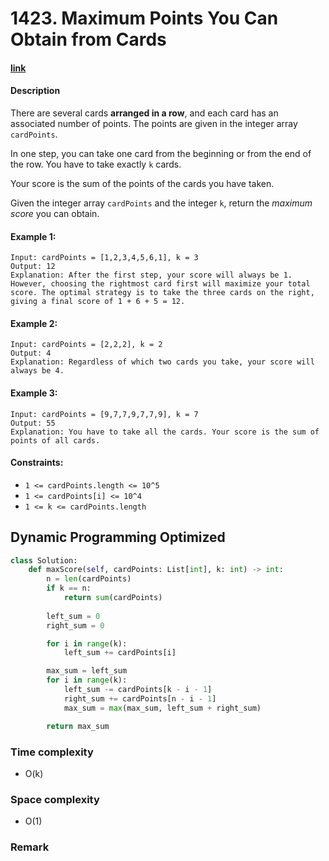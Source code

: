# 1423. Maximum Points You Can Obtain from Cards

#### [link](https://leetcode.com/problems/maximum-points-you-can-obtain-from-cards/)

#### Description
There are several cards **arranged in a row**, and each card has an associated number of points. The points are given in the integer array `cardPoints`.

In one step, you can take one card from the beginning or from the end of the row. You have to take exactly `k` cards.

Your score is the sum of the points of the cards you have taken.

Given the integer array `cardPoints` and the integer `k`, return the *maximum score* you can obtain.

#### Example 1:
```
Input: cardPoints = [1,2,3,4,5,6,1], k = 3
Output: 12
Explanation: After the first step, your score will always be 1. However, choosing the rightmost card first will maximize your total score. The optimal strategy is to take the three cards on the right, giving a final score of 1 + 6 + 5 = 12.
```
#### Example 2:
```
Input: cardPoints = [2,2,2], k = 2
Output: 4
Explanation: Regardless of which two cards you take, your score will always be 4.
```
#### Example 3:
```
Input: cardPoints = [9,7,7,9,7,7,9], k = 7
Output: 55
Explanation: You have to take all the cards. Your score is the sum of points of all cards.
```

#### Constraints:
* `1 <= cardPoints.length <= 10^5`
* `1 <= cardPoints[i] <= 10^4`
* `1 <= k <= cardPoints.length`

## Dynamic Programming Optimized
```python
class Solution:
    def maxScore(self, cardPoints: List[int], k: int) -> int:
        n = len(cardPoints)
        if k == n:
            return sum(cardPoints)
            
        left_sum = 0
        right_sum = 0

        for i in range(k):
            left_sum += cardPoints[i]

        max_sum = left_sum
        for i in range(k):
            left_sum -= cardPoints[k - i - 1]
            right_sum += cardPoints[n - i - 1]
            max_sum = max(max_sum, left_sum + right_sum)

        return max_sum
```
### Time complexity
* O(k)
### Space complexity
* O(1)
### Remark